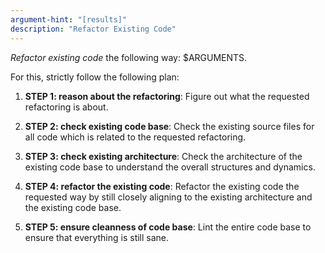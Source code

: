 ```yaml
---
argument-hint: "[results]"
description: "Refactor Existing Code"
---
```


*Refactor existing code* the following way: $ARGUMENTS.

For this, strictly follow the following plan:

1. **STEP 1: reason about the refactoring**:
   Figure out what the requested refactoring is about.

2. **STEP 2: check existing code base**:
   Check the existing source files for all code which is related to the
   requested refactoring.

3. **STEP 3: check existing architecture**:
   Check the architecture of the existing code base to understand the
   overall structures and dynamics.

4. **STEP 4: refactor the existing code**:
   Refactor the existing code the requested way by still closely
   aligning to the existing architecture and the existing code base.

5. **STEP 5: ensure cleanness of code base**:
   Lint the entire code base to ensure that everything is still sane.

